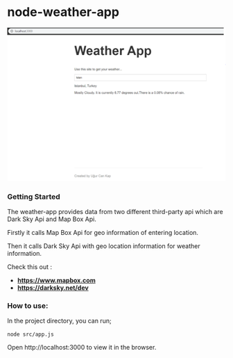 # node-weather-app

![Image of Weather App](https://github.com/rabarba/node-weather-app/blob/master/public/img/Capture.PNG)

### Getting Started

The weather-app provides data from two different third-party api which are Dark Sky Api and Map Box Api.

Firstly it calls Map Box Api for geo information of entering location.

Then it calls Dark Sky Api with geo location information for weather information.

Check this out :

- **https://www.mapbox.com**
- **https://darksky.net/dev**

### How to use:

In the project directory, you can run;

```
node src/app.js
```

Open http://localhost:3000 to view it in the browser.



